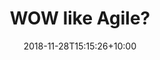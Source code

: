 ---
title: "WOW like Agile?"
date: 2018-11-28T15:15:26+10:00
featured: true
weight: 1
layout: service
---